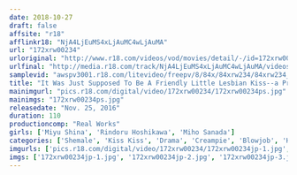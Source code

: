 ```yaml
---
date: 2018-10-27
draft: false
affsite: "r18"
afflinkr18: "NjA4LjEuMS4xLjAuMC4wLjAuMA"
url: "172xrw00234"
urloriginal: "http://www.r18.com/videos/vod/movies/detail/-/id=172xrw00234"
urlfinal: "http://media.r18.com/track/NjA4LjEuMS4xLjAuMC4wLjAuMA/videos/vod/movies/detail/-/id=172xrw00234"
samplevid: "awspv3001.r18.com/litevideo/freepv/8/84x/84xrw234/84xrw234_dmb_w.mp4"
title: "It Was Just Supposed To Be A Friendly Little Lesbian Kiss--a Practice Kiss Between Friends To Help Her Practice For Her Boyfriend, Who Apparently Told Her She Was A Horrible Kisser. But Then, Something Changes!! As The Two Girlfriends' Tongues Intertwine And They Started To Caress Each Other, A Giant Cock Rears Up Inside Of Shemale Rindoru's Panties. Unable To Contain Their Excitement, They Let Things Take Their Course, Leading To Creampie Sex!!"
mainimgurl: "pics.r18.com/digital/video/172xrw00234/172xrw00234ps.jpg"
mainimgs: "172xrw00234ps.jpg"
releasedate: "Nov. 25, 2016"
duration: 110
productioncomp: "Real Works"
girls: ['Miyu Shina', 'Rindoru Hoshikawa', 'Miho Sanada']
categories: ['Shemale', 'Kiss Kiss', 'Drama', 'Creampie', 'Blowjob', 'Hi-Def']
imgurls: ['pics.r18.com/digital/video/172xrw00234/172xrw00234jp-1.jpg', 'pics.r18.com/digital/video/172xrw00234/172xrw00234jp-2.jpg', 'pics.r18.com/digital/video/172xrw00234/172xrw00234jp-3.jpg', 'pics.r18.com/digital/video/172xrw00234/172xrw00234jp-4.jpg', 'pics.r18.com/digital/video/172xrw00234/172xrw00234jp-5.jpg', 'pics.r18.com/digital/video/172xrw00234/172xrw00234jp-6.jpg', 'pics.r18.com/digital/video/172xrw00234/172xrw00234jp-7.jpg', 'pics.r18.com/digital/video/172xrw00234/172xrw00234jp-8.jpg', 'pics.r18.com/digital/video/172xrw00234/172xrw00234jp-9.jpg', 'pics.r18.com/digital/video/172xrw00234/172xrw00234jp-10.jpg', 'pics.r18.com/digital/video/172xrw00234/172xrw00234jp-11.jpg', 'pics.r18.com/digital/video/172xrw00234/172xrw00234jp-12.jpg', 'pics.r18.com/digital/video/172xrw00234/172xrw00234jp-13.jpg', 'pics.r18.com/digital/video/172xrw00234/172xrw00234jp-14.jpg', 'pics.r18.com/digital/video/172xrw00234/172xrw00234jp-15.jpg', 'pics.r18.com/digital/video/172xrw00234/172xrw00234jp-16.jpg', 'pics.r18.com/digital/video/172xrw00234/172xrw00234jp-17.jpg', 'pics.r18.com/digital/video/172xrw00234/172xrw00234jp-18.jpg', 'pics.r18.com/digital/video/172xrw00234/172xrw00234jp-19.jpg', 'pics.r18.com/digital/video/172xrw00234/172xrw00234jp-20.jpg']
imgs: ['172xrw00234jp-1.jpg', '172xrw00234jp-2.jpg', '172xrw00234jp-3.jpg', '172xrw00234jp-4.jpg', '172xrw00234jp-5.jpg', '172xrw00234jp-6.jpg', '172xrw00234jp-7.jpg', '172xrw00234jp-8.jpg', '172xrw00234jp-9.jpg', '172xrw00234jp-10.jpg', '172xrw00234jp-11.jpg', '172xrw00234jp-12.jpg', '172xrw00234jp-13.jpg', '172xrw00234jp-14.jpg', '172xrw00234jp-15.jpg', '172xrw00234jp-16.jpg', '172xrw00234jp-17.jpg', '172xrw00234jp-18.jpg', '172xrw00234jp-19.jpg', '172xrw00234jp-20.jpg']
---
```

